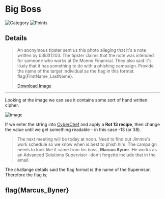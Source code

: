 # Big Boss
![Category](http://img.shields.io/badge/Category-Cryptography-orange?style=for-the-badge) ![Points](http://img.shields.io/badge/Points-10-brightgreen?style=for-the-badge)

## Details

>An anonymous tipster sent us this photo alleging that it's a note written by b3li3f1203. The tipster claims that the note was intended for someone who works at De Monne Financial. They also said it's likely that it has something to do with a phishing campaign. Provide the name of the target individual as the flag in this format: flag{FirstName_LastName}.
>
>[Download Image](https://tinyurl.com/4stj3n4t)
---

Looking at the image we can see it contains some sort of hand written cipher.

![image](https://user-images.githubusercontent.com/73170900/137735468-e0e9422e-417f-4917-aa48-32c8f7d3bbe2.png)

If we enter the string into [CyberChef](https://gchq.github.io/CyberChef/#recipe=ROT13(true,true,false,-14)&input=SHZzIGJzbGggYXNzaHdidSBrd3p6IHBzIGhjcm9tIG9oIGJjY2IuIEJzc3IgaGMgdHdiciBjaWgKWHdhYXdzJ2cga2NmeSBncXZzcml6cyBnYyBrcyB5YmNrIGt2c2Igd2cgcHNnaCBoYyBkdndndgp2d2EuIEh2cyBxb2Fkb3d1YiBic3NyZyBoYyB6Y2N5IHp3eXMgd2ggcW9hcyB0ZmNhCnZ3ZyBwY2dnLCBBb2ZxaWcgUG1ic2YuIFZzIGtjZnlnIG9nIG9iIE9yam9icXNyCkdjemlod2NiZyBHaWRzZmp3Z2NmIC1yY2InaCB0Y2Z1c2hoYyB3YnF6aXJzCmh2b2ggd2IgaHZzIHNhb3d6Lg) and apply a **Rot 13 recipe**, then change the value until we get something readable - in this case -13 (or 38).

>The next meeting will be today at noon. Need to find out
>Jimmie's work schedule so we know when is best to phish
>him. The campaign needs to look like it came from
>his boss, **Marcus Byner**. He works as an Advanced
>Solutions Supervisor -don't forgetto include
>that in the email.

The challange details said the flag format is the name of the Supervisor. Therefore the flag is;

## flag{Marcus_Byner}
